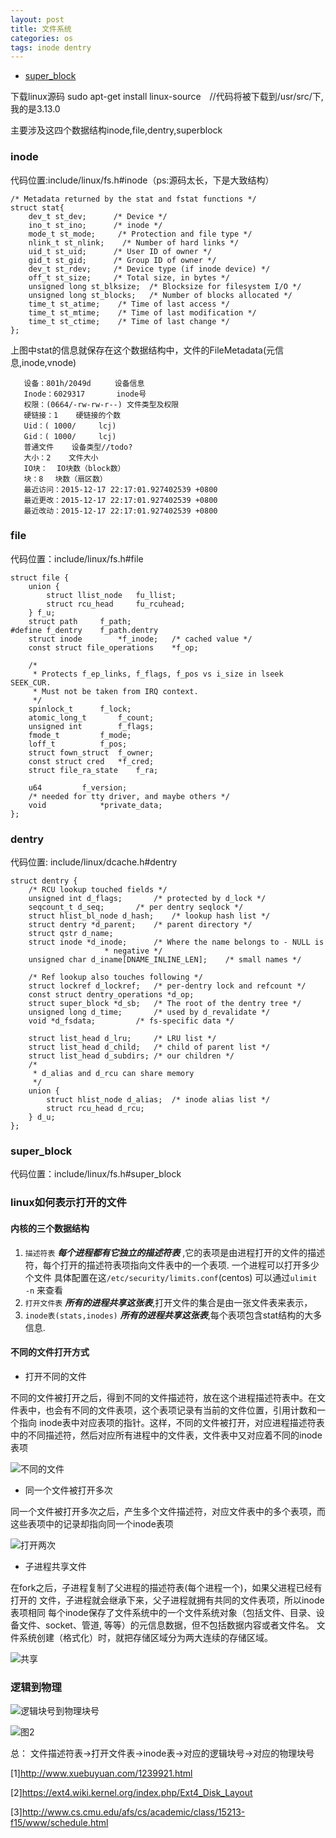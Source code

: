 ```yaml
---
layout: post
title: 文件系统
categories: os
tags: inode dentry
---
```





*   [super_block](#super_block)



下载linux源码
    sudo apt-get install linux-source　//代码将被下载到/usr/src/下,我的是3.13.0

主要涉及这四个数据结构inode,file,dentry,superblock

### inode

代码位置:include/linux/fs.h#inode（ps:源码太长，下是大致结构）

    /* Metadata returned by the stat and fstat functions */
    struct stat{
        dev_t st_dev;      /* Device */
        ino_t st_ino;      /* inode */
        mode_t st_mode;     /* Protection and file type */
        nlink_t st_nlink;    /* Number of hard links */
        uid_t st_uid;      /* User ID of owner */
        gid_t st_gid;      /* Group ID of owner */
        dev_t st_rdev;     /* Device type (if inode device) */
        off_t st_size;     /* Total size, in bytes */
        unsigned long st_blksize;  /* Blocksize for filesystem I/O */
        unsigned long st_blocks;   /* Number of blocks allocated */
        time_t st_atime;    /* Time of last access */
        time_t st_mtime;    /* Time of last modification */
        time_t st_ctime;    /* Time of last change */
    };

上图中stat的信息就保存在这个数据结构中，文件的FileMetadata(元信息,inode,vnode)

       设备：801h/2049d　　  设备信息
       Inode：6029317       inode号
       权限：(0664/-rw-rw-r--) 文件类型及权限
       硬链接：1    硬链接的个数
       Uid：( 1000/     lcj)
       Gid：( 1000/     lcj)
       普通文件    设备类型//todo?
       大小：2    文件大小
       IO块：  IO块数（block数）
       块：8　 块数（扇区数）
       最近访问：2015-12-17 22:17:01.927402539 +0800
       最近更改：2015-12-17 22:17:01.927402539 +0800
       最近改动：2015-12-17 22:17:01.927402539 +0800


### file

代码位置：include/linux/fs.h#file

    struct file {
        union {
            struct llist_node	fu_llist;
            struct rcu_head 	fu_rcuhead;
        } f_u;
        struct path		f_path;
    #define f_dentry	f_path.dentry
        struct inode		*f_inode;	/* cached value */
        const struct file_operations	*f_op;

        /*
         * Protects f_ep_links, f_flags, f_pos vs i_size in lseek SEEK_CUR.
         * Must not be taken from IRQ context.
         */
        spinlock_t		f_lock;
        atomic_long_t		f_count;
        unsigned int 		f_flags;
        fmode_t			f_mode;
        loff_t			f_pos;
        struct fown_struct	f_owner;
        const struct cred	*f_cred;
        struct file_ra_state	f_ra;

        u64			f_version;
        /* needed for tty driver, and maybe others */
        void			*private_data;
    };

### dentry

代码位置: include/linux/dcache.h#dentry

    struct dentry {
        /* RCU lookup touched fields */
        unsigned int d_flags;		/* protected by d_lock */
        seqcount_t d_seq;		/* per dentry seqlock */
        struct hlist_bl_node d_hash;	/* lookup hash list */
        struct dentry *d_parent;	/* parent directory */
        struct qstr d_name;
        struct inode *d_inode;		/* Where the name belongs to - NULL is
                         * negative */
        unsigned char d_iname[DNAME_INLINE_LEN];	/* small names */

        /* Ref lookup also touches following */
        struct lockref d_lockref;	/* per-dentry lock and refcount */
        const struct dentry_operations *d_op;
        struct super_block *d_sb;	/* The root of the dentry tree */
        unsigned long d_time;		/* used by d_revalidate */
        void *d_fsdata;			/* fs-specific data */

        struct list_head d_lru;		/* LRU list */
        struct list_head d_child;	/* child of parent list */
        struct list_head d_subdirs;	/* our children */
        /*
         * d_alias and d_rcu can share memory
         */
        union {
            struct hlist_node d_alias;	/* inode alias list */
            struct rcu_head d_rcu;
        } d_u;
    };

### super_block

代码位置：include/linux/fs.h#super_block

### linux如何表示打开的文件 

#### 内核的三个数据结构

1.  `描述符表`    ***每个进程都有它独立的描述符表*** ,它的表项是由进程打开的文件的描述符，每个打开的描述符表项指向文件表中的一个表项.
    一个进程可以打开多少个文件 具体配置在这`/etc/security/limits.conf`(centos) 可以通过`ulimit -n` 来查看
2.  `打开文件表` ***所有的进程共享这张表***,打开文件的集合是由一张文件表来表示，
3.  `inode表(stats,inodes)` ***所有的进程共享这张表***,每个表项包含stat结构的大多信息.

#### 不同的文件打开方式

*  打开不同的文件

不同的文件被打开之后，得到不同的文件描述符，放在这个进程描述符表中。在文件表中，也会有不同的文件表项，这个表项记录有当前的文件位置，引用计数和一个指向
inode表中对应表项的指针。这样，不同的文件被打开，对应进程描述符表中的不同描述符，然后对应所有进程中的文件表，文件表中又对应着不同的inode表项

![不同的文件](/images/file_system/open_file.png)

*  同一个文件被打开多次

同一个文件被打开多次之后，产生多个文件描述符，对应文件表中的多个表项，而这些表项中的记录却指向同一个inode表项

![打开两次](/images/file_system/open_twice.png)

*  子进程共享文件

在fork之后，子进程复制了父进程的描述符表(每个进程一个)，如果父进程已经有打开的 文件，子进程就会继承下来，父子进程就拥有共同的文件表项，所以inode表项相同
每个inode保存了文件系统中的一个文件系统对象（包括文件、目录、设备文件、socket、管道, 等等）的元信息数据，但不包括数据内容或者文件名。
文件系统创建（格式化）时，就把存储区域分为两大连续的存储区域。

![共享](/images/file_system/fork_file.png)

### 逻辑到物理 

![逻辑块号到物理块号](/images/file_system/vir_to_phy.jpg)

![图2](/images/file_system/linuxIo.png)

总：
文件描述符表->打开文件表->inode表->对应的逻辑块号->对应的物理块号　

[1]<http://www.xuebuyuan.com/1239921.html>

[2]<https://ext4.wiki.kernel.org/index.php/Ext4_Disk_Layout>

[3]<http://www.cs.cmu.edu/afs/cs/academic/class/15213-f15/www/schedule.html>